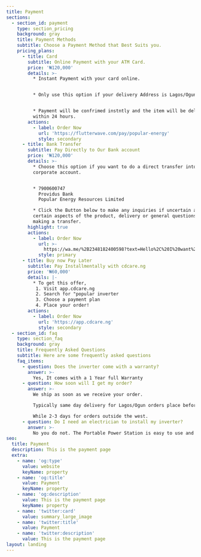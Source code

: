 ```yaml
---
title: Payment
sections:
  - section_id: payment
    type: section_pricing
    background: gray
    title: Payment Methods
    subtitle: Choose a Payment Method that Best Suits you.
    pricing_plans:
      - title: Card
        subtitle: Online Payment with your ATM Card.
        price: '₦120,000'
        details: >-
          * Instant Payment with your card online.


          * Only use this option if your delivery Address is Lagos/Ogun.


          * Payment will be confrimed instntly and the item will be delivered
          within 24 hours.
        actions:
          - label: Order Now
            url: 'https://flutterwave.com/pay/popular-energy'
            style: secondary
      - title: Bank Transfer
        subtitle: Pay Directly to Our Bank account
        price: '₦120,000'
        details: >-
          * Choose this option if you want to do a direct transfer into our
          corporate account. 


          * 7900600747 
            Providus Bank 
            Popular Energy Resources Limited

          * Click the Button below to make any inquiries if uncertain about
          certain aspects of the product, delivery or general questions before
          making a transfer.
        highlight: true
        actions:
          - label: Order Now
            url: >-
              https://wa.me/%2B2348182400598?text=Hello%2C%20I%20want%20to%20make%20a%20payment%20on%20your%20site%20but%20want%20to%20confirm%20a%20few%20things%20before%20I%20go%20ahead.
            style: primary
      - title: Buy now Pay Later
        subtitle: Pay Installmentally with cdcare.ng
        price: '₦60,000'
        details: |-
          * To get this offer,
           1. Visit app.cdcare.ng
           2. Search for "popular inverter
           3. Choose a payment plan
           4. Place your order!
        actions:
          - label: Order Now
            url: 'https://app.cdcare.ng'
            style: secondary
  - section_id: faq
    type: section_faq
    background: gray
    title: Frequently Asked Questions
    subtitle: Here are some frequently asked questions
    faq_items:
      - question: Does the inverter come with a warranty?
        answer: >-
          Yes, It comes with a 1 Year full Warranty
      - question: How soon will I get my order?
        answer: >-
          We ship as soon as we receive your order.

          Typically same day delivery for Lagos/Ogun orders place before 2pm. 

          While 2-3 days for orders outside the west.
      - question: Do I need an electrician to install my inverter?
        answer: >-
          No you do not. The Portable Power Station is easy to use and does not require electrical wiring. Insert the fuses that come with the device into the labelled slot "working fuses and plug the device to charge for first time use. 
seo:
  title: Payment
  description: This is the payment page
  extra:
    - name: 'og:type'
      value: website
      keyName: property
    - name: 'og:title'
      value: Payment
      keyName: property
    - name: 'og:description'
      value: This is the payment page
      keyName: property
    - name: 'twitter:card'
      value: summary_large_image
    - name: 'twitter:title'
      value: Payment
    - name: 'twitter:description'
      value: This is the payment page
layout: landing
---
```

